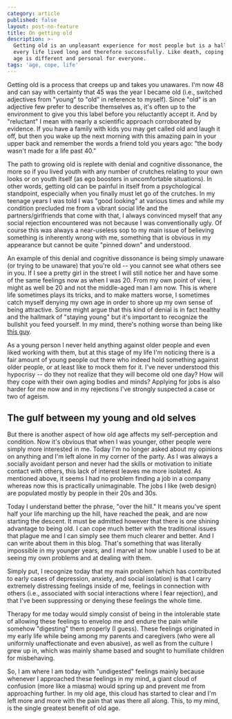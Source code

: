 ```yaml
---
category: article
published: false
layout: post-no-feature
title: On getting old
description: >-
  Getting old is an unpleasant experience for most people but is a hallmark of
  every life lived long and therefore successfully. Like death, coping with old
  age is different and personal for everyone.
tags: 'age, cope, life'
---
```

Getting old is a process that creeps up and takes you unawares. I'm now 48 and can say with certainty that 45 was the year I became old (i.e., switched adjectives from "young" to "old" in reference to myself). Since "old" is an adjective few prefer to describe themselves as, it's often up to the environment to give you this label before you reluctantly accept it. And by "reluctant" I mean with nearly a scientific approach corroborated by evidence. If you have a family with kids you may get called old and laugh it off, but then you wake up the next morning with this amazing pain in your upper back and remember the words a friend told you years ago: "the body wasn't made for a life past 40."

The path to growing old is replete with denial and cognitive dissonance, the more so if you lived youth with any number of crutches relating to your own looks or on youth itself (as ego boosters in uncomfortable situations). In other words, getting old can be painful in itself from a psychological standpoint, especially when you finally must let go of the crutches. In my teenage years I was told I was "good looking" at various times and while my condition precluded me from a vibrant social life and the partners/girlfriends that come with that, I always convinced myself that any social rejection encountered was not because I was conventionally ugly. Of course this was always a near-useless sop to my main issue of believing something is inherently wrong with me, something that is obvious in my appearance but cannot be quite "pinned down" and understood.

An example of this denial and cognitive dissonance is being simply unaware (or trying to be unaware) that you're old -- you cannot see what others see in you. If I see a pretty girl in the street I will still notice her and have some of the same feelings now as when I was 20. From my own point of view, I might as well be 20 and not the middle-aged man I am now. This is where life sometimes plays its tricks, and to make matters worse, I sometimes catch myself denying my own age in order to shore up my own sense of being attractive. Some might argue that this kind of denial is in fact healthy and the hallmark of "staying young" but it's important to recognize the bullshit you feed yourself. In my mind, there's nothing worse than being like [this guy](https://www.imdb.com/title/tt1294213/).

As a young person I never held anything against older people and even liked working with them, but at this stage of my life I'm noticing there is a fair amount of young people out there who indeed hold something against older people, or at least like to mock them for it. I've never understood this hypocrisy -- do they not realize that they will become old one day? How will they cope with their own aging bodies and minds? Applying for jobs is also harder for me now and in my rejections I've strongly suspected a case or two of ageism.

## The gulf between my young and old selves

But there is another aspect of how old age affects my self-perception and condition. Now it's obvious that when I was younger, other people were simply more interested in me. Today I'm no longer asked about my opinions on anything and I'm left alone in my corner of the party. As I was always a socially avoidant person and never had the skills or motivation to initiate contact with others, this lack of interest leaves me more isolated. As mentioned above, it seems I had no problem finding a job in a company whereas now this is practically unimaginable. The jobs I like (web design) are populated mostly by people in their 20s and 30s. 

Today I understand better the phrase, "over the hill." It means you've spent half your life marching up the hill, have reached the peak, and are now starting the descent. It must be admitted however that there is one shining advantage to being old. I can cope much better with the traditional issues that plague me and I can simply see them much clearer and better. And I can write about them in this blog. That's something that was literally impossible in my younger years, and I marvel at how unable I used to be at seeing my own problems and at dealing with them.

Simply put, I recognize today that my main problem (which has contributed to early cases of depression, anxiety, and social isolation) is that I carry extremely distressing feelings inside of me, feelings in connection with others (i.e., associated with social interactions where I fear rejection), and that I've been suppressing or denying these feelings the whole time.

Therapy for me today would simply consist of being in the intolerable state of allowing these feelings to envelop me and endure the pain while somehow "digesting" them properly (I guess). These feelings originated in my early life while being among my parents and caregivers (who were all uniformly unaffectionate and even abusive), as well as from the culture I grew up in, which was mainly shame based and sought to humiliate children for misbehaving.

So, I am where I am today with "undigested" feelings mainly because whenever I approached these feelings in my mind, a giant cloud of confusion (more like a miasma) would spring up and prevent me from approaching further. In my old age, this cloud has started to clear and I'm left more and more with the pain that was there all along. This, to my mind, is the single greatest benefit of old age.